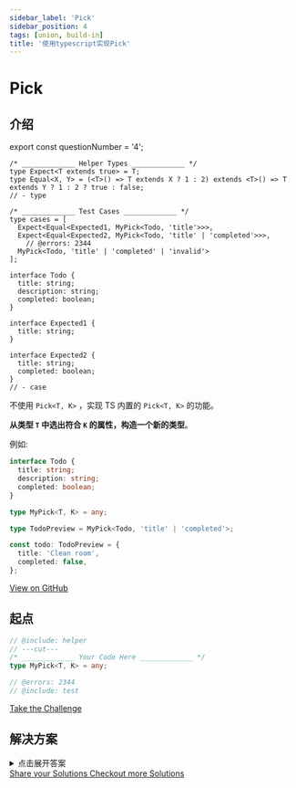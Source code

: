 ```yaml
---
sidebar_label: 'Pick'
sidebar_position: 4
tags: [union, build-in]
title: '使用typescript实现Pick'
---
```


# Pick

## 介绍

export const questionNumber = '4';

```twoslash include helper
/* _____________ Helper Types _____________ */
type Expect<T extends true> = T;
type Equal<X, Y> = (<T>() => T extends X ? 1 : 2) extends <T>() => T extends Y ? 1 : 2 ? true : false;
// - type
```

```twoslash include test
/* _____________ Test Cases _____________ */
type cases = [
  Expect<Equal<Expected1, MyPick<Todo, 'title'>>>,
  Expect<Equal<Expected2, MyPick<Todo, 'title' | 'completed'>>>,
    // @errors: 2344
  MyPick<Todo, 'title' | 'completed' | 'invalid'>
];

interface Todo {
  title: string;
  description: string;
  completed: boolean;
}

interface Expected1 {
  title: string;
}

interface Expected2 {
  title: string;
  completed: boolean;
}
// - case
```


不使用 `Pick<T, K>` ，实现 TS 内置的 `Pick<T, K>` 的功能。

**从类型 `T` 中选出符合 `K` 的属性，构造一个新的类型**。

例如: 

```ts
interface Todo {
  title: string;
  description: string;
  completed: boolean;
}

type MyPick<T, K> = any;

type TodoPreview = MyPick<Todo, 'title' | 'completed'>;

const todo: TodoPreview = {
  title: 'Clean room',
  completed: false,
};
```

<span className="badge-links">
  <a className="view" target="\_blank" href={`https://tsch.js.org/${questionNumber}`}>
    View on GitHub
  </a>
</span>

## 起点

```ts twoslash
// @include: helper
// ---cut---
/* _____________ Your Code Here _____________ */
type MyPick<T, K> = any;

// @errors: 2344
// @include: test
```
<span className="badge-links">
  <a
    className="challenge"
    target="\_blank"
    href={`https://tsch.js.org/${questionNumber}/play`}
  >
    Take the Challenge
  </a>
</span>

## 解决方案

<details>

<summary>点击展开答案</summary>

```ts twoslash
// @include: helper

// @include: test

// @errors: 2344

/* _____________ Answer Here _____________ */
/// ---cut---
type MyPick<T, K extends keyof T> = {
  [Key in K]: T[Key];
};
// 测试用例中的@ts-expect-error不会生效,所以会报错
type MyPick2<T,K> = {
  [P in keyof T as P extends K ? P : never]: T[P]
};
// 执行会报错, 和上面相同的原因
type MyPick3<T,K> = {
  [P in K & keyof T]: P extends T ? T[P] : never
};
```
</details>


<span className="badge-links">
  <a
    className="share"
    target="\_blank"
    href={`https://tsch.js.org/${questionNumber}/answer`}
  >
    Share your Solutions
  </a>
  <a
    className="solution"
    target="\_blank"
    href={`https://tsch.js.org/${questionNumber}/solutions`}
  >
    Checkout more Solutions
  </a>
</span>
